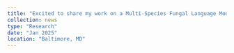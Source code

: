 ```yaml
---
title: "Excited to share my work on a Multi-Species Fungal Language Model that improves ChIP-exo and RNA-Seq coverage predictions in JHU joint lab meeting. Check my <a href='https://youtu.be/MvpYQYQvZ0U' target='_blank'>video</a>, <a href='https://storage.googleapis.com/storage.khchao.com/slides/JHU_joint_lab_meeting_2025.pdf' target='_blank'>slides</a>."
collection: news
type: "Research"
date: "Jan 2025"
location: "Baltimore, MD"
---
```

